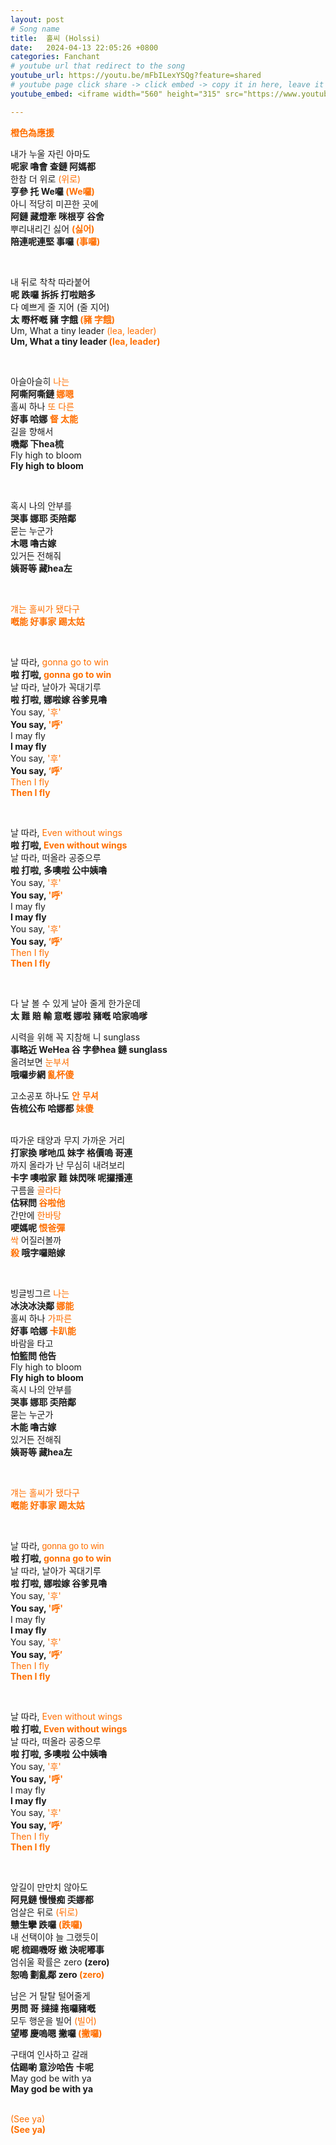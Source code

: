 ```yaml
---
layout: post
# Song name
title:  홀씨 (Holssi)
date:   2024-04-13 22:05:26 +0800
categories: Fanchant
# youtube url that redirect to the song
youtube_url: https://youtu.be/mFbILexYSQg?feature=shared
# youtube page click share -> click embed -> copy it in here, leave it blank if dont 
youtube_embed: <iframe width="560" height="315" src="https://www.youtube.com/embed/mFbILexYSQg?si=ZehNwvHLOQegf0tJ" title="YouTube video player" frameborder="0" allow="accelerometer; autoplay; clipboard-write; encrypted-media; gyroscope; picture-in-picture; web-share" referrerpolicy="strict-origin-when-cross-origin" allowfullscreen></iframe>

---
```

<p class="p-center"><span style="color:#ff6f00;"><strong>橙色為應援</strong></span></p>
<p>내가 누울 자린 아마도 <br><strong>呢家 嚕會 查鏈 阿媽都</strong><br>한참 더 위로 <span
        style="color:#ff6f00;">(위로)</span><br><strong>亨參 托 We囉 </strong><span
        style="color:#ff6f00;"><strong>(We囉)</strong></span><br>아니 적당히 미끈한 곳에<br><strong>阿鏈 藏燈牽 咪根亨 谷舍</strong><br>뿌리내리긴
    싫어 <span style="color:#ff6f00;"><strong>(싫어)</strong></span><br><strong>陪連呢連堅 事囉 </strong><span
        style="color:#ff6f00;"><strong>(事囉)</strong></span></p>
<p>&nbsp;</p>
<p>내 뒤로 착착 따라붙어<br><strong>呢 跌囉 拆拆 打啦賠多</strong><br>다 예쁘게 줄 지어 (줄 지어)<br><strong>太 嘢杯嘅 豬 字餓 </strong><span
        style="color:#ff6f00;"><strong>(豬 字餓)</strong></span><br>Um, What a tiny leader <span
        style="color:#ff6f00;">(lea, leader)</span>
<br><strong>Um, What a tiny leader </strong><span style="color:#ff6f00;"><strong>(lea, leader)</strong></span></p>
<p>&nbsp;</p>
<p>아슬아슬히 <span style="color:#ff6f00;">나는</span><br><strong>阿嘶阿嘶鏈 </strong><span
        style="color:#ff6f00;"><strong>娜嗯</strong></span><br>홀씨 하나 <span style="color:#ff6f00;">또
        다른</span><br><strong>好事 哈娜 </strong><span style="color:#ff6f00;"><strong>督 太能</strong></span><br>길을
    향해서<br><strong>嘰鄰 下hea梳</strong><br>Fly high to bloom<br><strong>Fly high to bloom</strong></p>
<p>&nbsp;</p>
<p>혹시 나의 안부를<br><strong>哭事 娜耶 奀陪鄰</strong><br>묻는 누군가<br><strong>木嗯 嚕古嫁</strong><br>있거든 전해줘<br><strong>姨哥等 藏hea左</strong>
</p>
<p>&nbsp;</p>
<p><span style="color:#ff6f00;">걔는 홀씨가 됐다구</span><br><span style="color:#ff6f00;"><strong>嘅能 好事家 踢太姑</strong></span></p>
<p>&nbsp;</p>
<p>날 따라, <span style="color:#ff6f00;">gonna go to win</span><br><strong>啦 打啦, </strong><span
        style="color:#ff6f00;"><strong>gonna go to win</strong></span>
<br>날 따라, 날아가 꼭대기루<br><strong>啦 打啦, 娜啦嫁 谷爹見嚕</strong><br>You say, <span style="color:#ff6f00;">'후'</span><br><strong>You
        say, </strong><span style="color:#ff6f00;"><strong>'呼'</strong></span><br>I may fly<br><strong>I may
        fly</strong><br>You say, <span style="color:#ff6f00;">'후'</span><br><strong>You say, </strong><span
        style="color:#ff6f00;"><strong>‘呼’</strong></span><br><span style="color:#ff6f00;">Then I fly</span><br><span
        style="color:#ff6f00;"><strong>Then I fly</strong></span></p>
<p>&nbsp;</p>
<p>날 따라, <span style="color:#ff6f00;">Even without wings</span><br><strong>啦 打啦, </strong><span
        style="color:#ff6f00;"><strong>Even without wings</strong></span><br>날 따라, 떠올라 공중으루<br><strong>啦 打啦, 多噢啦
        公中姨嚕</strong><br>You say, <span style="color:#ff6f00;">'후'</span><br><strong>You say, </strong><span
        style="color:#ff6f00;"><strong>'呼'</strong></span><br>I may fly<br><strong>I may fly</strong><br>You say, <span
        style="color:#ff6f00;">'후'</span><br><strong>You say, </strong><span
        style="color:#ff6f00;"><strong>‘呼’</strong></span><br><span style="color:#ff6f00;">Then I fly</span><br><span
        style="color:#ff6f00;"><strong>Then I fly</strong></span></p>
<p>&nbsp;</p>
<p>다 날 볼 수 있게 날아 줄게 한가운데<br><strong>太 難 賠 輸 意嘅 娜啦 豬嘅 哈家嗚嗲</strong></p>
<p>시력을 위해 꼭 지참해 니 sunglass<br><strong>事略近 WeHea 谷 字參hea 鏈 sunglass</strong><br>올려보면 <span
        style="color:#ff6f00;">눈부셔</span><br><strong>哦囉步網 </strong><span
        style="color:#ff6f00;"><strong>亂杯傻</strong></span></p>
<p><span style="font-family:'Malgun Gothic';font-size:14px;"><span >고소공포</span></span>        
        <span style="">하나도</span>
        <span style="color:#ff6f00;font-family:'Malgun Gothic';font-size:14px;">
        <span style=""><strong>안</strong></span></span>
        <span style="color:#ff6f00;font-family:'Times New Roman';font-size:14px;">
        <span style=""><strong></strong></span></span>
        <span style="color:#ff6f00;font-family:'Malgun Gothic';font-size:14px;">
        <span style=""><strong>무셔</strong></span></span><br><strong>告梳公布
        哈娜都 </strong><span style="color:#ff6f00;"><strong>妹傻</strong></span><br>&nbsp;</p>
<p>따가운 태양과 무지 가까운 거리<br><strong>打家換 嗲吔瓜 妹字 格價嗚 哥連</strong><br>까지 올라가 난 무심히 내려보리<br><strong>卡字 噢啦家 難 妹閃咪
        呢攞播連</strong><br>구름을 <span style="color:#ff6f00;">골라타</span><br><span style=""><strong>估冧問
        </strong></span><span style="color:#ff6f00;"><strong>谷啦他</strong></span><br>간만에 <span
        style="color:#ff6f00;">한바탕</span><br><span style=""><strong>哽媽呢 </strong></span><span
        style="color:#ff6f00;"><strong>恨爸彈</strong></span><br><span style="color:#ff6f00;">싹</span> 어질러볼까<br><span
        style="color:#ff6f00;"><strong>殺</strong></span><span style=""><strong> 哦字囉賠嫁</strong></span>
</p>
<p>&nbsp;</p>
<p>빙글빙그르 <span style="color:#ff6f00;">나는</span><br><span style=""><strong>冰決冰決鄰 </strong></span><span
        style="color:#ff6f00;"><strong>娜能</strong></span><br>홀씨 하나 <span style="color:#ff6f00;">가파른</span><br><span
        style=""><strong>好事 哈娜 </strong></span><span
        style="color:#ff6f00;"><strong>卡趴能</strong></span><br>바람을 타고<br><strong>怕籃問 他告</strong><br>Fly high to
    bloom<br><strong>Fly high to bloom</strong><br>혹시 나의 안부를<br><strong>哭事 娜耶 奀陪鄰</strong><br>묻는 누군가<br><strong>木能
        嚕古嫁</strong><br>있거든 전해줘<br><strong>姨哥等 藏hea左</strong></p>
<p>&nbsp;</p>
<p><span style="color:#ff6f00;">걔는 홀씨가 됐다구</span><br><span style="color:#ff6f00;"><strong>嘅能 好事家 踢太姑</strong></span></p>
<p>&nbsp;</p>
<p>날 따라, <span style="color:#ff6f00;font-family:Arial, Helvetica, sans-serif;">gonna go to win</span><br><strong>啦 打啦,
    </strong><span style="color:#ff6f00;"><strong>gonna go to win</strong></span><br>날 따라, 날아가 꼭대기루<br><strong>啦 打啦, 娜啦嫁
        谷爹見嚕</strong><br>You say, <span style="color:#ff6f00;">'후'</span><br><strong>You say, </strong><span
        style="color:#ff6f00;"><strong>'呼'</strong></span><br>I may fly<br><strong>I may fly</strong><br>You say, <span
        style="color:#ff6f00;">'후'</span><br><strong>You say, </strong><span
        style="color:#ff6f00;"><strong>‘呼’</strong></span><br><span style="color:#ff6f00;">Then I fly</span><br><span
        style="color:#ff6f00;"><strong>Then I fly</strong></span></p>
<p>&nbsp;</p>
<p>날 따라, <span style="color:#ff6f00;">Even without wings</span><br><strong>啦 打啦, </strong><span
        style="color:#ff6f00;"><strong>Even without wings</strong></span><br>날 따라, 떠올라 공중으루<br><strong>啦 打啦, 多噢啦
        公中姨嚕</strong><br>You say, <span style="color:#ff6f00;">'후'</span><br><strong>You say, </strong><span
        style="color:#ff6f00;"><strong>'呼'</strong></span><br>I may fly<br><strong>I may fly</strong><br>You say, <span
        style="color:#ff6f00;">'후'</span><br><strong>You say, </strong><span
        style="color:#ff6f00;"><strong>‘呼’</strong></span><br><span style="color:#ff6f00;">Then I fly</span><br><span
        style="color:#ff6f00;"><strong>Then I fly</strong></span></p>
<p>&nbsp;</p>
<p>앞길이 만만치 않아도<br><strong>阿見鏈 慢慢痴 奀娜都</strong><br>엄살은 뒤로 <span style="color:#ff6f00;">(뒤로)</span><br><strong>戇生攣 跌囉
    </strong><span style="color:#ff6f00;"><strong>(跌囉)</strong></span><br>내 선택이야 늘 그랬듯이<br><strong>呢 梳踢嘰呀 嫩
        決呢嘟事</strong><br>엄쉬울 확률은 zero <strong>(zero)</strong><br><strong>恕嗚 劃亂鄰 zero
    </strong><span style="color:#ff6f00;"><strong>(zero)</strong></span></p>
<p>남은 거 탈탈 털어줄게<br><strong>男問 哥 撻撻 拖囉豬嘅</strong><br>모두 행운을 빌어 <span style="color:#ff6f00;">(빌어)</span><br><strong>望嘟 慶嗚嗯
        撇囉 </strong><span style="color:#ff6f00;"><strong>(撇囉)</strong></span></p>
<p>구태여 인사하고 갈래<br><strong>估踢喲 意沙哈告 卡呢</strong><br>May god be with ya<br><strong>May god be with ya</strong></p>
<p><br><span style="color:#ff6f00;">(See ya)</span><br><span style="color:#ff6f00;"><strong>(See ya)</strong></span></p>
